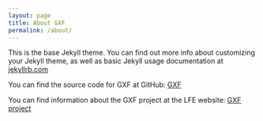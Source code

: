 ```yaml
---
layout: page
title: About GXF
permalink: /about/
---
```


This is the base Jekyll theme. You can find out more info about customizing your Jekyll theme, as well as basic Jekyll usage documentation at [jekyllrb.com](https://jekyllrb.com/)

You can find the source code for GXF at GitHub:
[GXF](https://github.com/osgp)

You can find information about the GXF project at the LFE website:
[GXF project](https://www.lfenergy.org/projects/gxf/)
